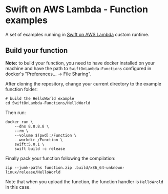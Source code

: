 # Swift on AWS Lambda - Function examples

A set of examples running in [Swift on AWS Lambda](https://github.com/wqfan/SwiftOnLambda) custom runtime.


## Build your function
**Note:** to build your function, you need to have docker installed on your machine and have the path to `SwiftOnLambda-Functions` configured in docker's "Preferences... -> File Sharing".

After cloning the repository, change your current directory to the example function folder:

```
# build the HelloWorld example
cd SwiftOnLambda-Functions/HelloWorld
```

Then run:

```
docker run \
    --dns 8.8.8.8 \
    --rm \
    --volume $(pwd):/Function \
    --workdir /Function \
    swift:5.0.1 \
    swift build -c release
```

Finally pack your function following the compilation:
```
zip --junk-paths function.zip .build/x86_64-unknown-linux/release/HelloWorld
```

Note that when you upload the function, the function handler is `HelloWrold` in this case.
